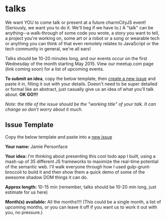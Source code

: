 # talks

We want YOU to come talk or present at a future charmCityJS event! (Seriously, we want you to do it. We'll beg if we have to.) A "talk" can be anything--a walk-through of some code you wrote, a story you want to tell, a project you're working on, some art or a robot or a song or wearable tech or anything you can think of that even remotely relates to JavaScript or the tech community in general, we're all ears!

Talks should be 10-20 minutes long, and our events occur on the first Wednesday of the month starting May 2015. View our meetup.com page (link coming soon) for a list of upcoming events.

**To submit an idea**, copy the below template, then [create a new issue](https://github.com/charmCityJs/talks/issues/new) and paste it in, filling it out with your details. Doesn't need to be super detailed or formal like an abstract, just casually give us an idea of what you'll talk about. **OK GO!!!**

_Note: the title of the issue should be the "working title" of your talk. It can change so don't worry about it much._

## Issue Template

Copy the below template and paste into a [new issue](https://github.com/charmCityJs/talks/issues/new)

**Your name:** Jamie Personface

**Your idea:** I'm thinking about presenting this cool todo app I built, using a mash-up of 35 different JS frameworks to maximize the real-time potential of the semantic web. I'll walk everyone through how I used gulp-grunt-broccoli to build it and then show them a quick demo of some of the awesome shadow DOM things it can do.

**Approx length:** 10-15 min (remember, talks should be 10-20 min long, just estimate for us here)

**Month(s) available:** All the months!!!! (This could be a single month, a list of upcoming months, or you can leave it off if you want us to work it out with you, no pressure.)
